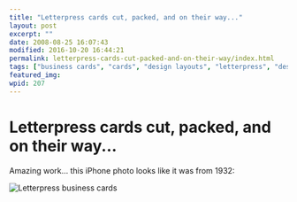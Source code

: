 ```yaml
---
title: "Letterpress cards cut, packed, and on their way..."
layout: post
excerpt: ""
date: 2008-08-25 16:07:43
modified: 2016-10-20 16:44:21
permalink: letterpress-cards-cut-packed-and-on-their-way/index.html
tags: ["business cards", "cards", "design layouts", "letterpress", "design &amp; creative process"]
featured_img: 
wpid: 207
---
```


# Letterpress cards cut, packed, and on their way...

Amazing work… this iPhone photo looks like it was from 1932:

![Letterpress business cards](http://i102.photobucket.com/albums/m93/josh054/photo.jpg)